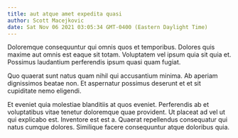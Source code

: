 ```yaml
---
title: aut atque amet expedita quasi
author: Scott Macejkovic
date: Sat Nov 06 2021 03:05:34 GMT-0400 (Eastern Daylight Time)
---
```

Doloremque consequuntur qui omnis quos et temporibus. Dolores quis maxime aut omnis est eaque sit totam. Voluptatem vel ipsum quia sit quia et. Possimus laudantium perferendis ipsum quasi quam fugiat.

 Quo quaerat sunt natus quam nihil qui accusantium minima. Ab aperiam dignissimos beatae non. Et aspernatur possimus deserunt et et sit cupiditate nemo eligendi.

 Et eveniet quia molestiae blanditiis at quos eveniet. Perferendis ab et voluptatibus vitae tenetur doloremque quae provident. Ut placeat ad vel ut qui explicabo est. Inventore est est a. Quaerat repellendus consequatur qui natus cumque dolores. Similique facere consequuntur atque doloribus quia.